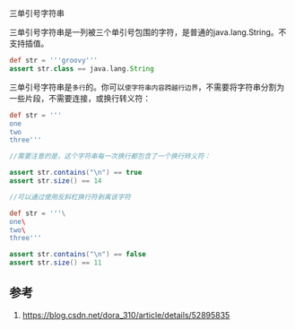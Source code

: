 



三单引号字符串

三单引号字符串是一列被三个单引号包围的字符，是普通的java.lang.String。不支持插值。

```groovy
def str = '''groovy'''
assert str.class == java.lang.String
```

三单引号字符串是`多行`的。你可以`使字符串内容跨越行边界`，不需要将字符串分割为一些片段，不需要连接，或换行转义符：

```groovy
def str = '''
one
two
three'''

//需要注意的是，这个字符串每一次换行都包含了一个换行转义符：

assert str.contains("\n") == true
assert str.size() == 14

//可以通过使用反斜杠换行符剥离该字符

def str = '''\
one\
two\
three'''

assert str.contains("\n") == false
assert str.size() == 11
```


## 参考

1. https://blog.csdn.net/dora_310/article/details/52895835